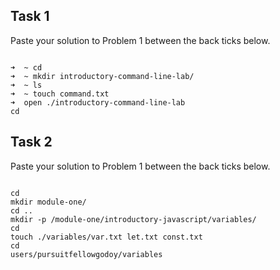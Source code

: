 ## Task 1

Paste your solution to Problem 1 between the back ticks below.

```

➜  ~ cd
➜  ~ mkdir introductory-command-line-lab/
➜  ~ ls
➜  ~ touch command.txt
➜  open ./introductory-command-line-lab 
cd

```

## Task 2

Paste your solution to Problem 1 between the back ticks below.

```

cd
mkdir module-one/
cd ..
mkdir -p /module-one/introductory-javascript/variables/
cd 
touch ./variables/var.txt let.txt const.txt
cd 
users/pursuitfellowgodoy/variables

```
